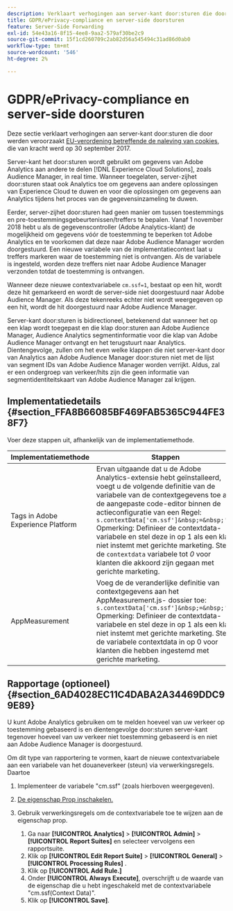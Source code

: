 ```yaml
---
description: Verklaart verhogingen aan server-kant door:sturen die door de EU verordening van de koekjesnaleving werden veroorzaakt.
title: GDPR/ePrivacy-compliance en server-side doorsturen
feature: Server-Side Forwarding
exl-id: 54e43a16-8f15-4ee8-9aa2-579af30be2c9
source-git-commit: 15f1cd260709c2ab82d56a545494c31ad86d0ab0
workflow-type: tm+mt
source-wordcount: '546'
ht-degree: 2%

---
```


# GDPR/ePrivacy-compliance en server-side doorsturen

Deze sectie verklaart verhogingen aan server-kant door:sturen die door werden veroorzaakt [EU-verordening betreffende de naleving van cookies](https://wikis.ec.europa.eu/display/WEBGUIDE/04.+Cookies+gelijksoortige+technologieën), die van kracht werd op 30 september 2017.

Server-kant het door:sturen wordt gebruikt om gegevens van Adobe Analytics aan andere te delen [!DNL Experience Cloud Solutions], zoals Audience Manager, in real time. Wanneer toegelaten, server-zijhet door:sturen staat ook Analytics toe om gegevens aan andere oplossingen van Experience Cloud te duwen en voor die oplossingen om gegevens aan Analytics tijdens het proces van de gegevensinzameling te duwen.

Eerder, server-zijhet door:sturen had geen manier om tussen toestemmings en pre-toestemmingsgebeurtenissen/treffers te bepalen. Vanaf 1 november 2018 hebt u als de gegevenscontroller (Adobe Analytics-klant) de mogelijkheid om gegevens vóór de toestemming te beperken tot Adobe Analytics en te voorkomen dat deze naar Adobe Audience Manager worden doorgestuurd. Een nieuwe variabele van de implementatiecontext laat u treffers markeren waar de toestemming niet is ontvangen. Als de variabele is ingesteld, worden deze treffers niet naar Adobe Audience Manager verzonden totdat de toestemming is ontvangen.

Wanneer deze nieuwe contextvariabele `cm.ssf=1`, bestaat op een hit, wordt deze hit gemarkeerd en wordt de server-side niet doorgestuurd naar Adobe Audience Manager. Als deze tekenreeks echter niet wordt weergegeven op een hit, wordt de hit doorgestuurd naar Adobe Audience Manager.

Server-kant door:sturen is bidirectioneel, betekenend dat wanneer het op een klap wordt toegepast en die klap door:sturen aan Adobe Audience Manager, Audience Analytics segmentinformatie voor die klap van Adobe Audience Manager ontvangt en het terugstuurt naar Analytics. Dientengevolge, zullen om het even welke klappen die niet server-kant door van Analytics aan Adobe Audience Manager door:sturen niet met de lijst van segment IDs van Adobe Audience Manager worden verrijkt. Aldus, zal er een ondergroep van verkeer/hits zijn die geen informatie van segmentidentiteitskaart van Adobe Audience Manager zal krijgen.

## Implementatiedetails {#section_FFA8B66085BF469FAB5365C944FE38F7}

Voer deze stappen uit, afhankelijk van de implementatiemethode.

| Implementatiemethode | Stappen |
|--- |--- |
| Tags in Adobe Experience Platform | Ervan uitgaande dat u de Adobe Analytics-extensie hebt geïnstalleerd, voegt u de volgende definitie van de variabele van de contextgegevens toe aan de aangepaste code-editor binnen de actieconfiguratie van een Regel: <br/>`s.contextData['cm.ssf']&nbsp;=&nbsp;'1' ` <br/>Opmerking: Definieer de contextdata-variabele en stel deze in op 1 als een klant niet instemt met gerichte marketing. Stel de `contextdata` variabele tot *0* voor klanten die akkoord zijn gegaan met gerichte marketing. |
| AppMeasurement | Voeg de de veranderlijke definitie van contextgegevens aan het AppMeasurement.js- dossier toe:  <br/>`s.contextData['cm.ssf']&nbsp;=&nbsp;'1' ` <br/>Opmerking: Definieer de contextdata-variabele en stel deze in op 1 als een klant niet instemt met gerichte marketing. Stel de variabele contextdata in op 0 voor klanten die hebben ingestemd met gerichte marketing. |

## Rapportage (optioneel) {#section_6AD4028EC11C4DABA2A34469DDC99E89}

U kunt Adobe Analytics gebruiken om te melden hoeveel van uw verkeer op toestemming gebaseerd is en dientengevolge door:sturen server-kant tegenover hoeveel van uw verkeer niet toestemming gebaseerd is en niet aan Adobe Audience Manager is doorgestuurd.

Om dit type van rapportering te vormen, kaart de nieuwe contextvariabele aan een variabele van het douaneverkeer (steun) via verwerkingsregels. Daartoe

1. Implementeer de variabele &quot;cm.ssf&quot; (zoals hierboven weergegeven).
1. [De eigenschap Prop inschakelen.](/help/admin/admin/c-manage-report-suites/c-edit-report-suites/c-traffic-variables/traffic-var.md)
1. Gebruik verwerkingsregels om de contextvariabele toe te wijzen aan de eigenschap prop.

   1. Ga naar  **[!UICONTROL Analytics]** > **[!UICONTROL Admin]** > **[!UICONTROL Report Suites]** en selecteer vervolgens een rapportsuite.
   1. Klik op  **[!UICONTROL Edit Report Suite]** > **[!UICONTROL General]** > **[!UICONTROL Processing Rules]** .
   1. Klik op **[!UICONTROL Add Rule.]**
   1. Onder **[!UICONTROL Always Execute]**, overschrijft u de waarde van de eigenschap die u hebt ingeschakeld met de contextvariabele &quot;cm.ssf(Context Data)&quot;.
   1. Klik op **[!UICONTROL Save]**.
